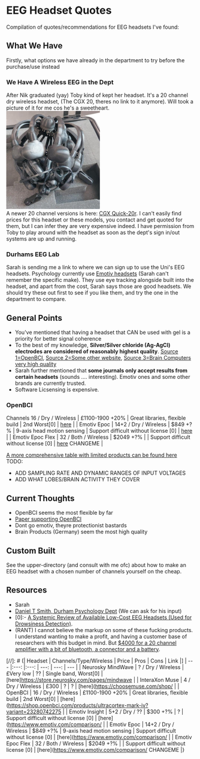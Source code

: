 # EEG Headset Quotes
Compilation of quotes/recommendations for EEG headsets I've found:

## What We Have
Firstly, what options we have already in the department to try before the purchase/use instead

### We Have A Wireless EEG in the Dept
After Nik graduated (yay) Toby kind of kept her headset. It's a 20 channel dry wireless headset, (The CGX 20, theres no link to it anymore). Will took a picture of it for me cos he's a sweetheart.<br>
<img src="imgs/dept_cgx20.png" width="250" class="center"><br>
A newer 20 channel versions is here: [CGX Quick-20r](https://www.cgxsystems.com/quick-20r). I can't easily find prices for this headset or these models, you contact and get quoted for them, but I can infer they are very expensive indeed.
I have permission from Toby to play around with the headset as soon as the dept's sign in/out systems are up and running.

### Durhams EEG Lab
Sarah is sending me a link to where we can sign up to use the Uni's EEG headsets. Psychology currently use [Emotiv headsets](https://www.emotiv.com/) (Sarah can't remember the specific make). They use eye tracking alongside built into the headset, and apart from the cost, Sarah says those are good headsets. We should try these out first to see if you like them, and try the one in the department to compare.

## General Points
- You've mentioned that having a headset that CAN be used with gel is a priority for better signal coherence 
- To the best of my knowledge, **Silver/Silver chloride (Ag-AgCl) electrodes are considered of reasonably highest quality**. [Source 1=OpenBCI](https://openbci.com/forum/index.php?p=/discussion/2173/the-advantage-of-sintered-ag-agcl-electrode), [Source 2=Some other website](https://www.biomedelectrodes.com/), [Source 3=Brain Computers very high quality](https://www.brainproducts.com/products_by_type.php?tid=3)
- Sarah further mentioned that **some journals only accept results from certain headsets** (sounds .... interesting). Emotiv ones and some other brands are currently trusted.
- Software Licsensing is expensive.

### OpenBCI
Channels 16 / Dry / Wireless    | £1100-1900 +20% | Great libraries, flexible build   | 2nd Worst[0]  | [here](https://shop.openbci.com/products/ultracortex-mark-iv?variant=23280742275) |
| Emotiv Epoc       | 14+2 / Dry / Wireless  | $849 +?%        | 9-axis head motion sensing | Support difficult without license [0] | [here](https://www.emotiv.com/comparison/) |
| Emotiv Epoc Flex  | 32 / Both / Wireless  | $2049 +?%        |  | Support difficult without license [0] | [here](https://www.emotiv.com/comparison/) CHANGEME |

[A more comprehensive table with limited products can be found here](https://www.mindtecstore.com/EEG-Headset-comparison-table)
TODO:
- ADD SAMPLING RATE AND DYNAMIC RANGES OF INPUT VOLTAGES
- ADD WHAT LOBES/BRAIN ACTIVITY THEY COVER

## Current Thoughts
- OpenBCI seems the most flexible by far
- [Paper supporting OpenBCI](https://arxiv.org/pdf/1606.02438.pdf)
- Dont go emotiv, theyre protectionist bastards
- Brain Products (Germany) seem the most high quality

## Custom Built
See the upper-directory (and consult with me ofc) about how to make an EEG headset with a chosen number of channels yourself on the cheap.

## Resources
- Sarah
- [Daniel T Smith, Durham Psychology Dept](https://www.dur.ac.uk/research/directory/staff/?mode=staff&id=2836) (We can ask for his input)
- [0]:- [A Systemic Review of Available Low-Cost EEG Headsets (Used for Drowsiness Detection)](https://www.frontiersin.org/articles/10.3389/fninf.2020.553352/full).
- (RANT) I cannot believe the markup on some of these fucking products. I understand wanting to make a profit, and having a customer base of researchers with this budget in mind. But [$4000 for a 20 channel amplifier with a bit of bluetooth, a connector and a battery](http://www.physio-tech.co.jp/products/cognionics/pdf/cognionics2019.pdf).


[//]: # (| Headset           | Channels/Type/Wireless | Price     | Pros  | Cons          | Link     |]
| ---               |:---:                   |:---:      | ---:  | ---:          | ---       |
| Neurosky MindWave | ? / Dry / Wireless     | £Very low | ??    | Single band, Worst[0]      | [here]https://store.neurosky.com/pages/mindwave |
| InteraXon Muse    | 4 / Dry / Wireless     | £300            | ?  | ? | [here](https://choosemuse.com/shop/ |
| OpenBCI           | 16 / Dry / Wireless    | £1100-1900 +20% | Great libraries, flexible build   | 2nd Worst[0]  | [here](https://shop.openbci.com/products/ultracortex-mark-iv?variant=23280742275 |
| Emotiv Insight    | 5+2 / Dry / ??         | $300 +?%        | ?  | Support difficult without license [0] | [here](https://www.emotiv.com/comparison/ |
| Emotiv Epoc       | 14+2 / Dry / Wireless  | $849 +?%        | 9-axis head motion sensing | Support difficult without license [0] | [here](https://www.emotiv.com/comparison/ |
| Emotiv Epoc Flex  | 32 / Both / Wireless  | $2049 +?%        |  | Support difficult without license [0] | [here](https://www.emotiv.com/comparison/ CHANGEME |}
